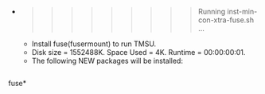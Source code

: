 * >>>>>>>>> Running inst-min-con-xtra-fuse.sh ...
  * Install fuse(fusermount) to run TMSU.
  * Disk size = 1552488K. Space Used = 4K. Runtime = 00:00:00:01.
  * The following NEW packages will be installed:
  ```bash
fuse*
  ```
